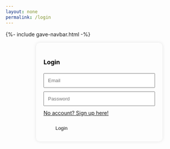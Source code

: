 ```yaml
---
layout: none
permalink: /login
---
```


{%- include gave-navbar.html -%}

<style>
.container {
    display: flex;
    justify-content: center;
    align-items: center;
    color: black;
    
.card2 {
    width: 300px;
    padding: 20px;
    border-radius: 10px;
    box-shadow: 0px 0px 10px rgba(0, 0, 0, 0.1);
}

.card {
    width: 300px;
    padding: 20px;
    border-radius: 10px;
    box-shadow: 0px 0px 10px rgba(0, 0, 0, 0.1);
    animation: fade1 5s ease infinite; // change here
}

h3 {
    margin-bottom: 20px;
}

.input {
    width: 100%;
    padding: 10px;
    margin-bottom: 10px;
}
}

.logInButton {
    padding: .5rem 2rem;
    color: var(--white) !important;
    background-color: var(--primary-color);
    border-radius: 5px;
    border: none;
}

.logInButton:hover {
    background-color: var(--primary-color-dark);
}
</style>


<div class="container">
    <div class="card">
        <h3>Login</h3>
        <div class="Email">
            <input id="logInEmailInput" class="input" placeholder="Email">
        </div>
        <div class="Password">
            <input type="password" id="logInPasswordInput" class="input" placeholder="Password">
        </div>
        <a href="{{ site.baseurl }}/signup">No account? Sign up here!<a>
        <br>
        <br>
        <div class="Buttons">
            <button class="logInButton" onclick="login_user()">Login</button>
        </div>

<script>
    function login_user() {
        var myHeaders = new Headers();
        myHeaders.append("Content-Type", "application/json");

        var raw = JSON.stringify({
            "email": document.getElementById("logInEmailInput").value,
            "password": document.getElementById("logInPasswordInput").value

            // For quick testing
            //"email": "toby@gmail.com",
            //"password": "123Toby!"
        });
        console.log(raw);

        var requestOptions = {
            method: 'POST',
            headers: myHeaders,
            credentials: 'include',  // Include this line for cross-origin requests with credentials
            body: raw,
            redirect: 'follow'
        };

        //fetch("http://localhost:8013/authenticate", requestOptions)
        fetch("http://wsw.stu.nighthawkcodingsociety.com/authenticate", requestOptions)
        .then(response => {
            if (!response.ok) {
                const errorMsg = 'Login error: ' + response.status;
                console.log(errorMsg);

                switch (response.status) {
                    case 401:
                        alert("Incorrect username or password");
                        break;
                    case 403:
                        alert("Access forbidden. You do not have permission to access this resource.");
                        break;
                    case 404:
                        alert("User not found. Please check your credentials.");
                        break;
                    // Add more cases for other status codes as needed
                    default:
                        alert("Login failed. Please try again later.");
                }

                return Promise.reject('Login failed');
            }
            return response.text()
        })
        .then(result => {
            console.log(result);
            window.location.href = "{{ site.baseurl }}/profile";
        })
        .catch(error => console.error('Error during login:', error));

    }

</script>
